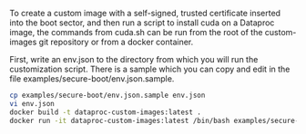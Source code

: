 To create a custom image with a self-signed, trusted certificate
inserted into the boot sector, and then run a script to install cuda
on a Dataproc image, the commands from cuda.sh can be run from the
root of the custom-images git repository or from a docker container.

First, write an env.json to the directory from which you will run the
customization script.  There is a sample which you can copy and edit
in the file examples/secure-boot/env.json.sample.

```bash
cp examples/secure-boot/env.json.sample env.json
vi env.json
docker build -t dataproc-custom-images:latest .
docker run -it dataproc-custom-images:latest /bin/bash examples/secure-boot/cuda.sh
```
